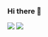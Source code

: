 ### Hi there 👋

<!--


Here are some ideas to get you started:

- 🔭 I’m currently working on ...
- 🌱 I’m currently learning ...
- 👯 I’m looking to collaborate on ...
- 🤔 I’m looking for help with ...
- 💬 Ask me about ...
- 📫 How to reach me: ...
- 😄 Pronouns: ...
- ⚡ Fun fact: ...
-->

<img src="https://github.com/hahuyhungdev/hahuyhungdev/blob/main/github_metrics_01.svg" />

<img src="https://github.com/hahuyhungdev/hahuyhungdev/blob/main/github_metrics_02.svg" />
 
